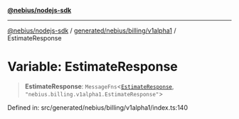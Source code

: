 [**@nebius/nodejs-sdk**](../../../../../README.md)

***

[@nebius/nodejs-sdk](../../../../../README.md) / [generated/nebius/billing/v1alpha1](../README.md) / EstimateResponse

# Variable: EstimateResponse

> **EstimateResponse**: `MessageFns`\<[`EstimateResponse`](../interfaces/EstimateResponse.md), `"nebius.billing.v1alpha1.EstimateResponse"`\>

Defined in: src/generated/nebius/billing/v1alpha1/index.ts:140
